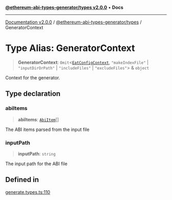 [**@ethereum-abi-types-generator/types v2.0.0**](../README.md) • **Docs**

***

[Documentation v2.0.0](../../../packages.md) / [@ethereum-abi-types-generator/types](../README.md) / GeneratorContext

# Type Alias: GeneratorContext

> **GeneratorContext**: `Omit`\<[`EatConfigContext`](EatConfigContext.md), `"makeIndexFile"` \| `"inputDirOrPath"` \| `"includeFiles"` \| `"excludeFiles"`\> & `object`

Context for the generator.

## Type declaration

### abiItems

> **abiItems**: [`AbiItem`](AbiItem.md)[]

The ABI items parsed from the input file

### inputPath

> **inputPath**: `string`

The input path for the ABI file

## Defined in

[generate.types.ts:110](https://github.com/niZmosis/ethereum-abi-types-generator/blob/51c0ac8a6ea35330201860f8469daa0efc6ae8f2/packages/types/src/generate.types.ts#L110)
